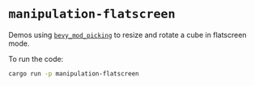 # `manipulation-flatscreen`

Demos using [`bevy_mod_picking`](https://github.com/aevyrie/bevy_mod_picking) to
resize and rotate a cube in flatscreen mode.

To run the code:
```bash
cargo run -p manipulation-flatscreen
```

